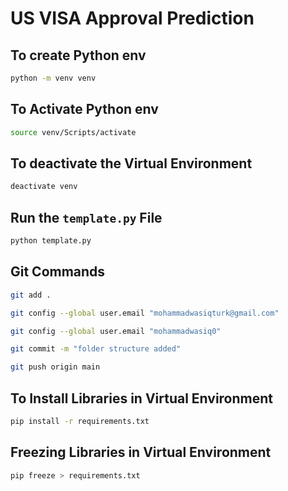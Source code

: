 # US VISA Approval Prediction 

## To create Python env
```bash
python -m venv venv
```

## To Activate Python env
```bash
source venv/Scripts/activate
```
## To deactivate the Virtual Environment

```bash
deactivate venv
```

## Run the `template.py` File
```bash
python template.py
```

## Git Commands
```bash
git add .
```

```bash
git config --global user.email "mohammadwasiqturk@gmail.com"
```

```bash
git config --global user.email "mohammadwasiq0"
```


```bash
git commit -m "folder structure added"
```

```bash
git push origin main
```

## To Install Libraries in Virtual Environment
```bash
pip install -r requirements.txt
```
## Freezing Libraries in Virtual Environment
```bash
pip freeze > requirements.txt
```
